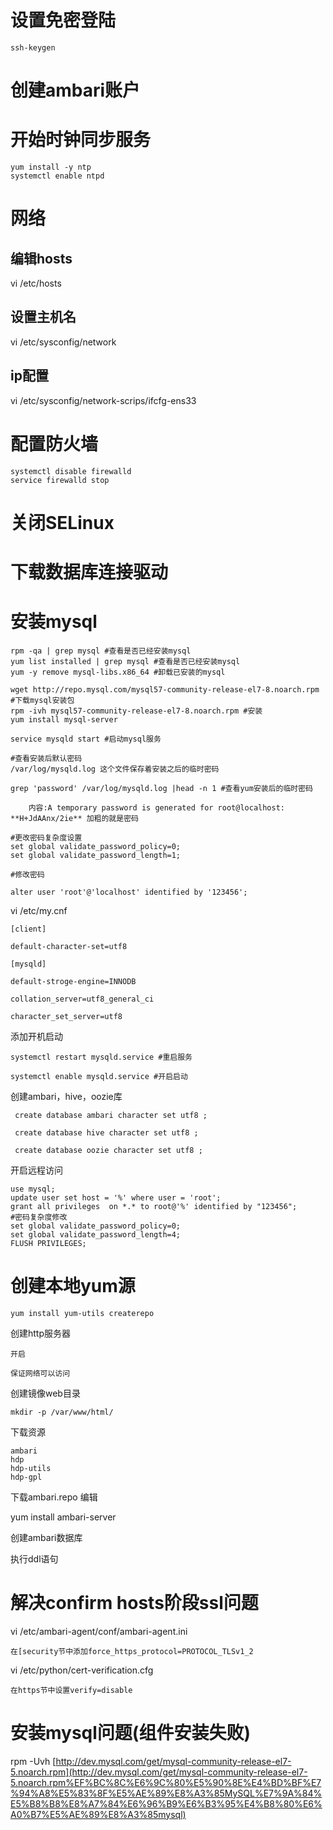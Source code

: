 # 设置免密登陆

```
ssh-keygen
```

# 创建ambari账户

# 开始时钟同步服务

```
yum install -y ntp
systemctl enable ntpd
```

# 网络

## 编辑hosts

vi /etc/hosts

## 设置主机名

vi /etc/sysconfig/network

## ip配置

vi /etc/sysconfig/network-scrips/ifcfg-ens33

# 配置防火墙

```
systemctl disable firewalld
service firewalld stop
```

# 关闭SELinux

# 下载数据库连接驱动

# 

# 安装mysql

```shell
rpm -qa | grep mysql #查看是否已经安装mysql	
yum list installed | grep mysql #查看是否已经安装mysql
yum -y remove mysql-libs.x86_64 #卸载已安装的mysql
```

```
wget http://repo.mysql.com/mysql57-community-release-el7-8.noarch.rpm #下载mysql安装包
rpm -ivh mysql57-community-release-el7-8.noarch.rpm #安装
yum install mysql-server
```

```shell
service mysqld start #启动mysql服务
```

```shell
#查看安装后默认密码
/var/log/mysqld.log 这个文件保存着安装之后的临时密码

grep 'password' /var/log/mysqld.log |head -n 1 #查看yum安装后的临时密码

	内容:A temporary password is generated for root@localhost: **H+JdAAnx/2ie** 加粗的就是密码
```

```shell
#更改密码复杂度设置
set global validate_password_policy=0;
set global validate_password_length=1;
```

```shell
#修改密码

alter user 'root'@'localhost' identified by '123456';   
```

vi /etc/my.cnf

```
[client]

default-character-set=utf8

[mysqld]

default-stroge-engine=INNODB

collation_server=utf8_general_ci

character_set_server=utf8
```

添加开机启动

```
systemctl restart mysqld.service #重启服务

systemctl enable mysqld.service #开启启动
```

创建ambari，hive，oozie库

```
 create database ambari character set utf8 ;  

 create database hive character set utf8 ; 

 create database oozie character set utf8 ;   
```

开启远程访问

```
use mysql;
update user set host = '%' where user = 'root';
grant all privileges  on *.* to root@'%' identified by "123456";
#密码复杂度修改
set global validate_password_policy=0;
set global validate_password_length=4;
FLUSH PRIVILEGES;
```



# 创建本地yum源

```
yum install yum-utils createrepo
```

创建http服务器

	开启
	
	保证网络可以访问

创建镜像web目录

```
mkdir -p /var/www/html/
```

下载资源

```
ambari
hdp
hdp-utils
hdp-gpl
```

下载ambari.repo 编辑







yum install ambari-server

创建ambari数据库

执行ddl语句

# 解决confirm hosts阶段ssl问题

vi /etc/ambari-agent/conf/ambari-agent.ini

	在[security节中添加force_https_protocol=PROTOCOL_TLSv1_2

vi /etc/python/cert-verification.cfg 

	在https节中设置verify=disable

# 安装mysql问题(组件安装失败)

rpm -Uvh [http://dev.mysql.com/get/mysql-community-release-el7-5.noarch.rpm](http://dev.mysql.com/get/mysql-community-release-el7-5.noarch.rpm%EF%BC%8C%E6%9C%80%E5%90%8E%E4%BD%BF%E7%94%A8%E5%83%8F%E5%AE%89%E8%A3%85MySQL%E7%9A%84%E5%B8%B8%E8%A7%84%E6%96%B9%E6%B3%95%E4%B8%80%E6%A0%B7%E5%AE%89%E8%A3%85mysql)